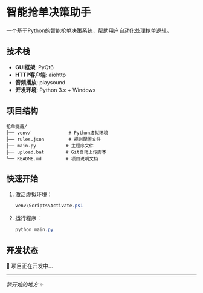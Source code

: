 # 智能抢单决策助手

一个基于Python的智能抢单决策系统，帮助用户自动化处理抢单逻辑。

## 技术栈

- **GUI框架**: PyQt6
- **HTTP客户端**: aiohttp  
- **音频播放**: playsound
- **开发环境**: Python 3.x + Windows

## 项目结构

```
抢单提醒/
├── venv/              # Python虚拟环境
├── rules.json         # 规则配置文件
├── main.py           # 主程序文件
├── upload.bat        # Git自动上传脚本
└── README.md         # 项目说明文档
```

## 快速开始

1. 激活虚拟环境：
   ```powershell
   venv\Scripts\Activate.ps1
   ```

2. 运行程序：
   ```powershell
   python main.py
   ```

## 开发状态

🚧 项目正在开发中...

---
*梦开始的地方* ✨

